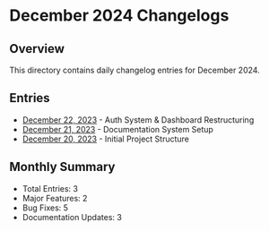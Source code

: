 # December 2024 Changelogs

## Overview
This directory contains daily changelog entries for December 2024.

## Entries
- [December 22, 2023](./changelog-2024-12-22.md) - Auth System & Dashboard Restructuring
- [December 21, 2023](./changelog-2024-12-21.md) - Documentation System Setup
- [December 20, 2023](./changelog-2024-12-20.md) - Initial Project Structure

## Monthly Summary
- Total Entries: 3
- Major Features: 2
- Bug Fixes: 5
- Documentation Updates: 3 